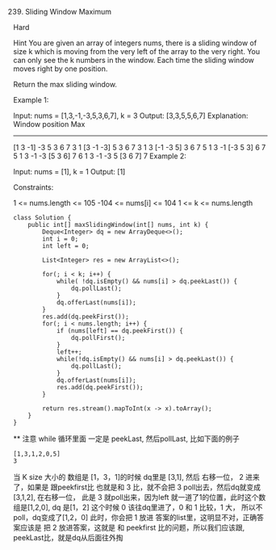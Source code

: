 239. Sliding Window Maximum

Hard

Hint
You are given an array of integers nums, there is a sliding window of size k which is moving from the very left of the array to the very right. You can only see the k numbers in the window. Each time the sliding window moves right by one position.

Return the max sliding window.

 

Example 1:

Input: nums = [1,3,-1,-3,5,3,6,7], k = 3
Output: [3,3,5,5,6,7]
Explanation: 
Window position                Max
---------------               -----
[1  3  -1] -3  5  3  6  7       3
 1 [3  -1  -3] 5  3  6  7       3
 1  3 [-1  -3  5] 3  6  7       5
 1  3  -1 [-3  5  3] 6  7       5
 1  3  -1  -3 [5  3  6] 7       6
 1  3  -1  -3  5 [3  6  7]      7
Example 2:

Input: nums = [1], k = 1
Output: [1]
 

Constraints:

1 <= nums.length <= 105
-104 <= nums[i] <= 104
1 <= k <= nums.length

```
class Solution {
    public int[] maxSlidingWindow(int[] nums, int k) {
        Deque<Integer> dq = new ArrayDeque<>();
        int i = 0;
        int left = 0;

        List<Integer> res = new ArrayList<>();

        for(; i < k; i++) {
            while( !dq.isEmpty() && nums[i] > dq.peekLast()) {
                dq.pollLast();
            }
            dq.offerLast(nums[i]);
        }
        res.add(dq.peekFirst());
        for(; i < nums.length; i++) {
            if (nums[left] == dq.peekFirst()) {
                dq.pollFirst();
            }
            left++;
            while(!dq.isEmpty() && nums[i] > dq.peekLast()) {
                dq.pollLast();
            }
            dq.offerLast(nums[i]);
            res.add(dq.peekFirst());
        }
        
        return res.stream().mapToInt(x -> x).toArray();
    }
}
```

** 注意
while 循环里面 一定是 peekLast, 然后pollLast, 比如下面的例子
```
[1,3,1,2,0,5]
3
```

当 K size 大小的 数组是 [1，3，1]的时候 dq里是 [3,1], 
然后 右移一位， 2 进来了，如果是 跟peekfirst比 也就是和 3 比，就不会把 3 poll出去，然后dq就变成 [3,1,2], 
在右移一位， 此是 3 就poll出来，因为left 就一道了1的位置，此时这个数组是[1,2,0], dq 是[1，2] 这个时候 0 该往dq里进了，0 和 1 比较，1 大， 所以不poll，dq变成了[1,2，0] 此时，你会把 1 放进 答案的list里，这明显不对，正确答案应该是 把 2 放进答案，这就是 和 peekfirst 比的问题，所以我们应该跟, peekLast比，就是dq从后面往外掏